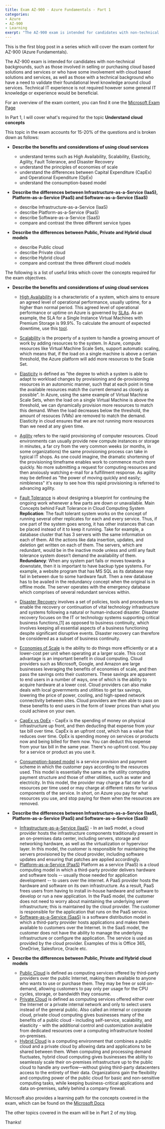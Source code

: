 ```yaml
---
title: Exam AZ-900 - Azure Fundamentals - Part 1
categories:
- Azure
- AZ-900
- Learning
exerpt: "The AZ-900 exam is intended for candidates with non-technical backgrounds, such as those involved in selling or purchasing cloud based solutions and services or who have some involvement with cloud based solutions and services, as well as those with a technical background who have a need to validate their foundational level knowledge around cloud services. Technical IT experience is not required however some general IT knowledge or experience would be beneficial."
---
```


This is the first blog post in a series which will cover the exam content for AZ-900 (Azure Fundamentals).

The AZ-900 exam is intended for candidates with non-technical backgrounds, such as those involved in selling or purchasing cloud based solutions and services or who have some involvement with cloud based solutions and services, as well as those with a technical background who have a need to validate their foundational level knowledge around cloud services. Technical IT experience is not required however some general IT knowledge or experience would be beneficial.

For an overview of the exam content, you can find it one the [Microsoft Exam Page](https://www.microsoft.com/en-us/learning/exam-az-900.aspx)

In Part 1, I will cover what's required for the topic **Understand cloud concepts**

This topic in the exam accounts for 15-20% of the questions and is broken down as follows:

- **Describe the benefits and considerations of using cloud services**
    - understand terms such as High Availability, Scalability, Elasticity, Agility, Fault Tolerance, and Disaster Recovery
    - understand the principles of economies of scale
    - understand the differences between Capital Expenditure (CapEx) and Operational Expenditure (OpEx)
    - understand the consumption-based model

- **Describe the differences between Infrastructure-as-a-Service (IaaS), Platform-as-a-Service (PaaS) and Software-as-a-Service (SaaS)**
    - describe Infrastructure-as-a-Service (IaaS)
    - describe Platform-as-a-Service (PaaS)
    - describe Software-as-a-Service (SaaS)
    - compare and contrast the three different service types

- **Describe the differences between Public, Private and Hybrid cloud models**
    - describe Public cloud
    - describe Private cloud
    - describe Hybrid cloud
    - compare and contrast the three different cloud models

The following is a list of useful links which cover the concepts required for the exam objectives.

- **Describe the benefits and considerations of using cloud services**
    - [High Availability](https://en.wikipedia.org/wiki/High_availability) is a characteristic of a system, which aims to ensure an agreed level of operational performance, usually uptime, for a higher than normal period.
    This agreed level of operational performance or uptime on Azure is governed by [SLAs](https://azure.microsoft.com/en-us/support/legal/sla/). As an example, the SLA for a Single Instance Virtual Machines with Premium Storage is 99.9%. To calculate the amount of expected downtime, use this [tool](https://uptime.is/).

    - [Scalability](https://en.wikipedia.org/wiki/Scalability) is the property of a system to handle a growing amount of work by adding resources to the system. In Azure, compute resources like Virtual Machine Scale Sets, support automatic scaling, which means that, if the load on a single machine is above a certain threshold, the Azure platform will add more resources to the Scale Set.
    
    - [Elasticity](https://en.wikipedia.org/wiki/Elasticity_(cloud_computing)) is defined as "the degree to which a system is able to adapt to workload changes by provisioning and de-provisioning resources in an autonomic manner, such that at each point in time the available resources match the current demand as closely as possible". In Azure, using the same example of Virtual Machine Scale Sets, when the load on a single Virtual Machine is above the threshold, we can dynamically provision more resources to match this demand. When the load decreases below the threshold, the amount of resouces (VMs) are removed to match the demand. Elasticity in cloud ensures that we are not running more resources than we need at any given time.
    
    - [Agility](https://www.cio.com/article/2416812/cloud-computing--two-kinds-of-agility.html) refers to the rapid provisioning of computer resources. Cloud environments can usually provide new compute instances or storage in minutes, a far cry from the very common weeks (or months, in some organizations) the same provisioning process can take in typical IT shops.
    As one could imagine, the dramatic shortening of the provisioning timeframe enables work to commence much more quickly. No more submitting a request for computing resources and then anxiously watching e-mail for a fulfillment response. As agility may be defined as "the power of moving quickly and easily; nimbleness" it's easy to see how this rapid provisioning is referred to advancing agility. 

    - [Fault Tolerance](https://www.cloudcodes.com/blog/fault-tolerance-in-cloud-computing.html) is about designing a blueprint for continuing the ongoing work whenever a few parts are down or unavailable. 
    Main Concepts behind Fault Tolerance in Cloud Computing System
    **Replication**: The fault tolerant system works on the concept of running several other replicates for each and every service. Thus, if one part of the system goes wrong, it has other instances that can be placed instead of it to keep it running. Take for example, a database cluster that has 3 servers with the same information on each of them. All the actions like data insertion, updates, and deletion get written on each of them. The servers, which are redundant, would be in the inactive mode unless and until any fault tolerance system doesn’t demand the availability of them.
    **Redundancy**: When any system part fails or moves towards a downstate, then it is important to have backup type systems. For example, a website program that has MS SQL as its database may fail in between due to some hardware fault. Then a new database has to be availed in the redundancy concept when the original is in offline mode. The server operates with the emergency database which comprises of several redundant services within.

    - [Disaster Recovery](https://en.wikipedia.org/wiki/Disaster_recovery) involves a set of policies, tools and procedures to enable the recovery or continuation of vital technology infrastructure and systems following a natural or human-induced disaster. Disaster recovery focuses on the IT or technology systems supporting critical business functions,[1] as opposed to business continuity, which involves keeping all essential aspects of a business functioning despite significant disruptive events. Disaster recovery can therefore be considered as a subset of business continuity.

    - [Economies of Scale](https://docs.microsoft.com/en-us/learn/modules/principles-cloud-computing/3b-economies-of-scale) is the ability to do things more efficiently or at a lower-cost per unit when operating at a larger scale. This cost advantage is an important benefit in cloud computing.
    Cloud providers such as Microsoft, Google, and Amazon are large businesses leveraging the benefits of economies of scale, and then pass the savings onto their customers.
    These savings are apparent to end users in a number of ways, one of which is the ability to acquire hardware at a lower cost. Cloud providers can also make deals with local governments and utilities to get tax savings, lowering the price of power, cooling, and high-speed network connectivity between sites. Cloud providers are then able to pass on these benefits to end users in the form of lower prices than what you could achieve on your own.

    - [CapEx vs OpEx](https://docs.microsoft.com/en-us/learn/modules/principles-cloud-computing/3c-capex-vs-opex) - CapEx is the spending of money on physical infrastructure up front, and then deducting that expense from your tax bill over time. CapEx is an upfront cost, which has a value that reduces over time. OpEx is spending money on services or products now and being billed for them now. You can deduct this expense from your tax bill in the same year. There's no upfront cost. You pay for a service or product as you use it.

    - [Consumption-based model](https://searchcloudcomputing.techtarget.com/definition/consumption-based-pricing-model) is a service provision and payment scheme in which the customer pays according to the resources used. This model is essentially the same as the utility computing payment structure and those of other utilities, such as water and electricity.
    In this model, the provider may charge a flat rate for all resources per time used or may charge at different rates for various components of the service. In short, on Azure you pay for what resources you use, and stop paying for them when the resources are removed.

- **Describe the differences between Infrastructure-as-a-Service (IaaS), Platform-as-a-Service (PaaS) and Software-as-a-Service (SaaS)**
    - [Infrastructure-as-a-Service (IaaS)](https://searchcloudcomputing.techtarget.com/definition/Infrastructure-as-a-Service-IaaS) - In an IaaS model, a cloud provider hosts the infrastructure components traditionally present in an on-premises data center, including servers, storage and networking hardware, as well as the virtualization or hypervisor layer. In this model, the customer is responsible for maintaining the servers provisioned by the cloud provider, including software updates and ensuring that patches are applied accordingly.
    - [Platform-as-a-Service (PaaS)](https://searchcloudcomputing.techtarget.com/definition/Platform-as-a-Service-PaaS) Platform as a service (PaaS) is a cloud computing model in which a third-party provider delivers hardware and software tools -- usually those needed for application development -- to users over the internet. A PaaS provider hosts the hardware and software on its own infrastructure. As a result, PaaS frees users from having to install in-house hardware and software to develop or run a new application. In the PaaS model, the customer does not need to worry about maintaining the underlying server infrastructure; this is maintained by the cloud provider. The customer is responsible for the application that runs on the PaaS service.
    - [Software-as-a-Service (SaaS)](https://searchcloudcomputing.techtarget.com/definition/Software-as-a-Service) is a software distribution model in which a third-party provider hosts applications and makes them available to customers over the Internet. In the SaaS model, the customer does not have the ability to manage the underlying infrastructure or configure the application. The service is used as provided by the cloud provider. Examples of this is Office 365, OneDrive, Salesforce, Oracle etc.

-  **Describe the differences between Public, Private and Hybrid cloud models**
    - [Public Cloud](https://azure.microsoft.com/en-us/overview/what-is-a-public-cloud/) is defined as computing services offered by third-party providers over the public Internet, making them available to anyone who wants to use or purchase them. They may be free or sold on-demand, allowing customers to pay only per usage for the CPU cycles, storage, or bandwidth they consume.
    - [Private Cloud](https://azure.microsoft.com/en-us/overview/what-is-a-private-cloud/) is defined as computing services offered either over the Internet or a private internal network and only to select users instead of the general public. Also called an internal or corporate cloud, private cloud computing gives businesses many of the benefits of a public cloud - including self-service, scalability, and elasticity - with the additional control and customization available from dedicated resources over a computing infrastructure hosted on-premises.
    - [Hybrid Cloud](https://azure.microsoft.com/en-in/overview/what-is-hybrid-cloud-computing/) is a computing environment that combines a public cloud and a private cloud by allowing data and applications to be shared between them. When computing and processing demand fluctuates, hybrid cloud computing gives businesses the ability to seamlessly scale their on-premises infrastructure up to the public cloud to handle any overflow—without giving third-party datacenters access to the entirety of their data. Organizations gain the flexibility and computing power of the public cloud for basic and non-sensitive computing tasks, while keeping business-critical applications and data on-premises, safely behind a company firewall.

Microsoft also provides a learning path for the concepts covered in the exam, which can be found on the [Microsoft Docs](https://docs.microsoft.com/en-us/learn/paths/azure-fundamentals/)

The other topics covered in the exam will be in Part 2 of my blog.

Thanks!